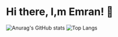 # Hi there, I,m Emran! 👋
![Anurag's GitHub stats](https://github-readme-stats.vercel.app/api?username=emranhossen26&show_icons=true&theme=radical)
![Top Langs](https://github-readme-stats.vercel.app/api/top-langs/?username=emranhossen26&layout=compact)
